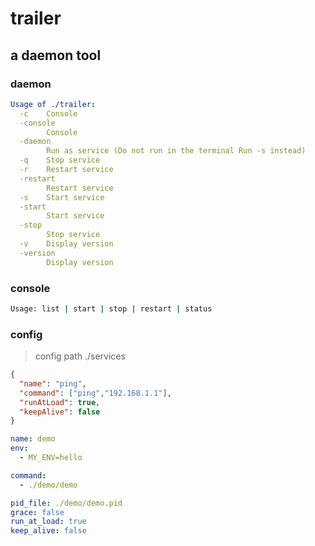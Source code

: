 # trailer

## a daemon tool 

### daemon
```yaml
Usage of ./trailer:
  -c	Console
  -console
    	Console
  -daemon
    	Run as service (Do not run in the terminal Run -s instead)
  -q	Stop service
  -r	Restart service
  -restart
    	Restart service
  -s	Start service
  -start
    	Start service
  -stop
    	Stop service
  -v	Display version
  -version
    	Display version
```

### console
```bash
Usage: list | start | stop | restart | status
```

### config
> config path ./services
```json
{
  "name": "ping",
  "command": ["ping","192.168.1.1"],
  "runAtLoad": true,
  "keepAlive": false
}
```
```yaml
name: demo
env:
  - MY_ENV=hello

command:
  - ./demo/demo

pid_file: ./demo/demo.pid
grace: false
run_at_load: true
keep_alive: false
```